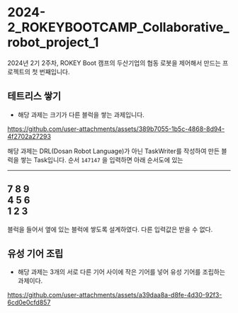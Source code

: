 # 2024-2_ROKEYBOOTCAMP_Collaborative_robot_project_1
2024년 2기 2주차, ROKEY Boot 캠프의 두산기업의 협동 로봇을 제어해서 만드는 프로젝트의 첫 번째입니다.

## 테트리스 쌓기
- 해당 과제는 크기가 다른 블럭을 쌓는 과제입니다.

https://github.com/user-attachments/assets/389b7055-1b5c-4868-8d94-4f2702a27293

해당 과제는 DRL(Dosan Robot Language)가 아닌 TaskWriter를 작성하여 만든 블럭을 쌓는 Task입니다. 순서 `147147` 을 입력하면 아래 순서도에 있는

  ------------
  7 8 9   
  4 5 6   
  1 2 3   
  ------------
블럭을 들어서 옆에 있는 블럭에 쌓도록 설계하였다. 다른 입력값은 받을 수 없다.

## 유성 기어 조립
- 해당 과제는 3개의 서로 다른 기어 사이에 작은 기어를 넣어 유성 기어를 조립하는 과제이다.

https://github.com/user-attachments/assets/a39daa8a-d8fe-4d30-92f3-6cd0e0cfd857

